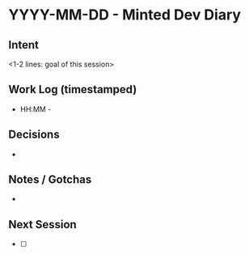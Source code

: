 # YYYY-MM-DD - Minted Dev Diary

## Intent
<1-2 lines: goal of this session>

## Work Log (timestamped)
- HH:MM - <action>

## Decisions
- <link to ADR if needed>

## Notes / Gotchas
- <short bullets>

## Next Session
- [ ] <task>

